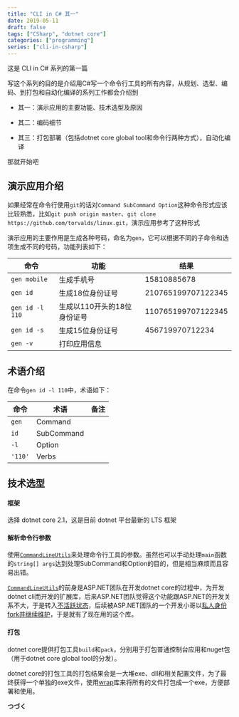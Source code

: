 ```yaml
---
title: "CLI in C# 其一"
date: 2019-05-11
draft: false
tags: ["CSharp", "dotnet core"]
categories: ["programming"]
series: ["cli-in-csharp"]
---
```


这是 CLI in C# 系列的第一篇

写这个系列的目的是介绍用C#写一个命令行工具的所有内容，从规划、选型、编码、到打包和自动化编译的系列工作都会介绍到

+ 其一：演示应用的主要功能、技术选型及原因

+ 其二：编码细节

+ 其三：打包部署（包括dotnet core global tool和命令行两种方式），自动化编译

那就开始吧

## 演示应用介绍

如果经常在命令行使用`git`的话对`Command SubCommand Option`这种命令形式应该比较熟悉，比如`git push origin master`、`git clone https://github.com/torvalds/linux.git`，演示应用参考了这种形式

演示应用的主要作用是生成各种号码，命名为`gen`，它可以根据不同的子命令和选项生成不同的号码，功能列表如下：

|命令|功能|结果|
|----|----|----|
|`gen mobile`|生成手机号|15810885678|
|`gen id`|生成18位身份证号|210765199707122345|
|`gen id -l 110`|生成以110开头的18位身份证号|110765199707122345|
|`gen id -s`|生成15位身份证号|456719970712234|
|`gen -v`|打印应用信息||

## 术语介绍

在命令`gen id -l 110`中，术语如下：

|命令|术语|备注|
|----|----|----|
|`gen`|Command||
|`id`|SubCommand||
|`-l`|Option||
|`'110'`|Verbs||

## 技术选型

#### 框架

选择 dotnet core 2.1，这是目前 dotnet 平台最新的 LTS 框架


#### 解析命令行参数 

使用[`CommandLineUtils`](https://github.com/natemcmaster/CommandLineUtils)来处理命令行工具的参数。虽然也可以手动处理`main`函数的`string[] args`达到处理SubCommand和Option的目的，但是相当麻烦而且容易出错。

[`CommandLineUtils`](https://github.com/natemcmaster/CommandLineUtils)的前身是ASP.NET团队在开发dotnet core的过程中，为开发dotnet cli而开发的扩展库，后来ASP.NET团队觉得这个功能跟ASP.NET的开发关系不大，于是转入[不活跃状态](https://github.com/aspnet/Extensions/issues/257#issuecomment-322623120)，后续被ASP.NET团队的一个开发小哥以[私人身份fork并继续维护](https://github.com/aspnet/Extensions/issues/257#issuecomment-326726754)，于是就有了现在用的这个库。

#### 打包

dotnet core提供打包工具`build`和`pack`，分别用于打包普通控制台应用和nuget包（用于dotnet core global tool的分发）。

dotnet core的打包工具的打包结果会是一大堆exe、dll和相关配置文件，为了最终获得一个单独的exe文件，使用[wrap](https://github.com/dgiagio/warp)库来将所有的文件打包成一个exe，方便部署和使用。

**つづく** 